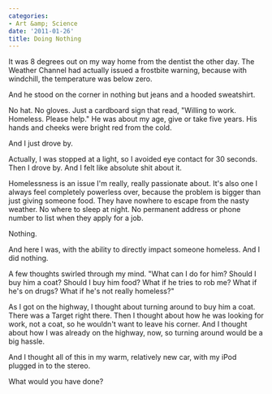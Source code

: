 ```yaml
---
categories:
- Art &amp; Science
date: '2011-01-26'
title: Doing Nothing
---
```


It was 8 degrees out on my way home from the dentist the other day. The Weather Channel had actually issued a frostbite warning, because with windchill, the temperature was below zero.

And he stood on the corner in nothing but jeans and a hooded sweatshirt.

No hat. No gloves. Just a cardboard sign that read, "Willing to work. Homeless. Please help." He was about my age, give or take five years. His hands and cheeks were bright red from the cold.

And I just drove by.

Actually, I was stopped at a light, so I avoided eye contact for 30 seconds. Then I drove by. And I felt like absolute shit about it.

Homelessness is an issue I'm really, really passionate about. It's also one I always feel completely powerless over, because the problem is bigger than just giving someone food. They have nowhere to escape from the nasty weather. No where to sleep at night. No permanent address or phone number to list when they apply for a job.

Nothing.

And here I was, with the ability to directly impact someone homeless. And I did nothing.

A few thoughts swirled through my mind. "What can I do for him? Should I buy him a coat? Should I buy him food? What if he tries to rob me? What if he's on drugs? What if he's not really homeless?"

As I got on the highway, I thought about turning around to buy him a coat. There was a Target right there. Then I thought about how he was looking for work, not a coat, so he wouldn't want to leave his corner. And I thought about how I was already on the highway, now, so turning around would be a big hassle.

And I thought all of this in my warm, relatively new car, with my iPod plugged in to the stereo.

What would you have done?
